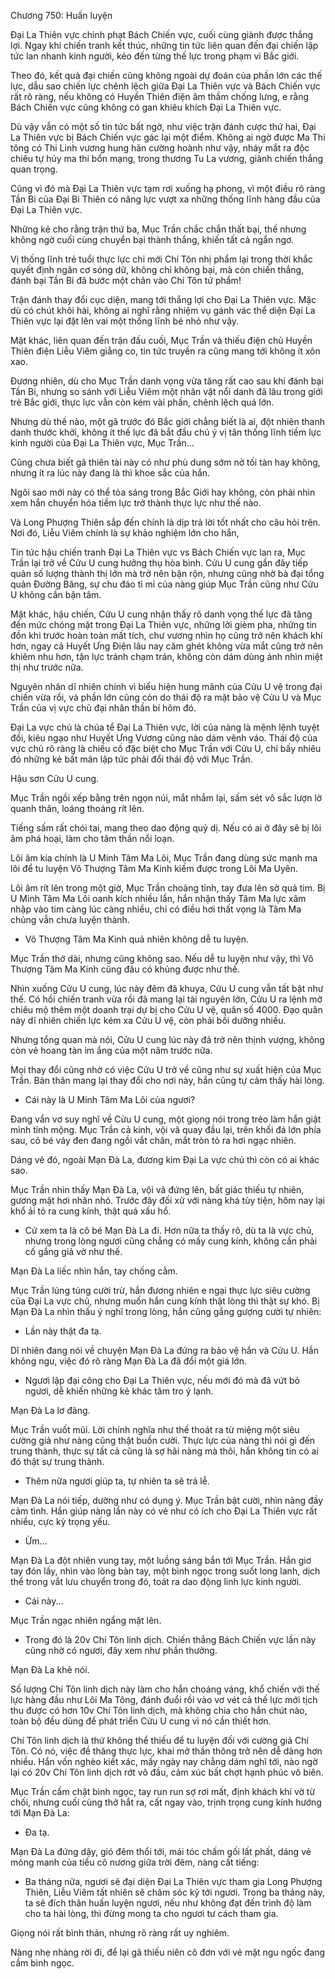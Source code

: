




Chương 750: Huấn luyện


Đại La Thiên vực chinh phạt Bách Chiến vực, cuối cùng giành được thắng lợi. Ngay khi chiến tranh kết thúc, những tin tức liên quan đến đại chiến lập tức lan nhanh kinh người, kéo đến từng thế lực trong phạm vi Bắc giới.

Theo đó, kết quả đại chiến cũng không ngoài dự đoán của phần lớn các thế lực, dẫu sao chiến lực chênh lệch giữa Đại La Thiên vực và Bách Chiến vực rất rõ ràng, nếu không có Huyền Thiên điện âm thầm chống lưng, e rằng Bách Chiến vực cũng không có gan khiêu khích Đại La Thiên vực.

Dù vậy vẫn có một số tin tức bất ngờ, như việc trận đánh cược thứ hai, Đại La Thiên vực bị Bách Chiến vực gác lại một điểm. Không ai ngờ được Ma Thi tông có Thi Linh vương hung hãn cường hoành như vậy, nháy mắt ra độc chiêu tự hủy ma thi bổn mạng, trong thương Tu La vương, giành chiến thắng quan trọng.

Cũng vì đó mà Đại La Thiên vực tạm rơi xuống hạ phong, vì một điều rõ ràng Tần Bi của Đại Bi Thiên có năng lực vượt xa những thống lĩnh hàng đầu của Đại La Thiên vực.

Những kẻ cho rằng trận thứ ba, Mục Trần chắc chắn thất bại, thế nhưng không ngờ cuối cùng chuyển bại thành thắng, khiến tất cả ngẩn ngơ.

Vị thống lĩnh trẻ tuổi thực lực chỉ mới Chí Tôn nhị phẩm lại trong thời khắc quyết định ngăn cơ sóng dữ, không chỉ không bại, mà còn chiến thắng, đánh bại Tần Bi đã bước một chân vào Chí Tôn tứ phẩm!

Trận đánh thay đổi cục diện, mang tới thắng lợi cho Đại La Thiên vực. Mặc dù có chút khôi hài, không ai nghĩ rằng nhiệm vụ gánh vác thể diện Đại La Thiên vực lại đặt lên vai một thống lĩnh bé nhỏ như vậy.

Mặt khác, liên quan đến trận đấu cuối, Mục Trần và thiếu điện chủ Huyền Thiên điện Liễu Viêm giằng co, tin tức truyền ra cũng mang tới không ít xôn xao.

Đương nhiên, dù cho Mục Trần danh vọng vừa tăng rất cao sau khi đánh bại Tần Bi, nhưng so sánh với Liễu Viêm một nhân vật nổi danh đã lâu trong giới trẻ Bắc giới, thực lực vẫn còn kém vài phần, chênh lệch quá lớn.

Nhưng dù thế nào, một gã trước đó Bắc giới chẳng biết là ai, đột nhiên thanh danh thước khởi, không ít thế lực đã bắt đầu chú ý vị tân thống lĩnh tiềm lực kinh người của Đại La Thiên vực, Mục Trần...

Cũng chưa biết gã thiên tài này có như phù dung sớm nở tối tàn hay không, nhưng ít ra lúc này đang là thì khoe sắc của hắn.

Ngôi sao mới này có thể tỏa sáng trong Bắc Giới hay không, còn phải nhìn xem hắn chuyển hóa tiềm lực trở thành thực lực như thế nào.

Và Long Phượng Thiên sắp đến chính là dịp trả lời tốt nhất cho câu hỏi trên. Nơi đó, Liễu Viêm chính là sự khảo nghiệm lớn cho hắn,

Tin tức hậu chiến tranh Đại La Thiên vực vs Bách Chiến vực lan ra, Mục Trần lại trở về Cửu U cung hưởng thụ hòa bình. Cửu U cung gần đây tiếp quản số lượng thành thị lớn mà trở nên bận rộn, nhưng cũng nhờ bà đại tổng quản Đường Băng, sự chu đáo tỉ mỉ của nàng giúp Mục Trần cũng như Cửu U không cần bận tâm.

Mặt khác, hậu chiến, Cửu U cung nhận thấy rõ danh vọng thế lực đã tăng đến mức chóng mặt trong Đại La Thiên vực, những lời gièm pha, những tin đồn khi trước hoàn toàn mất tích, chư vương nhìn họ cũng trở nên khách khí hơn, ngay cả Huyết Ưng Điện lâu nay căm ghét không vừa mắt cũng trở nên khiêm nhu hơn, tận lực tránh chạm trán, không còn dám dùng ánh nhìn miệt thị như trước nữa.

Nguyên nhân dĩ nhiên chính vì biểu hiện hung mãnh của Cửu U vệ trong đại chiến vừa rồi, và phần lớn cũng còn do thái độ ra mặt bảo vệ Cửu U và Mục Trần của vị vực chủ đại nhân thần bí hôm đó.

Đại La vực chủ là chúa tể Đại La Thiên vực, lời của nàng là mệnh lệnh tuyệt đối, kiêu ngạo như Huyết Ưng Vương cũng nào dám vênh váo. Thái độ của vực chủ rõ ràng là chiếu cố đặc biệt cho Mục Trần với Cửu U, chỉ bấy nhiêu đó những kẻ bất mãn lập tức phải đổi thái độ với Mục Trần.

Hậu sơn Cửu U cung.

Mục Trần ngồi xếp bằng trên ngọn núi, mắt nhắm lại, sấm sét vô sắc lượn lờ quanh thân, loáng thoáng rít lên.

Tiếng sấm rất chói tai, mang theo dao động quỷ dị. Nếu có ai ở đây sẽ bị lôi âm phá hoại, làm cho tâm thần nổi loạn.

Lôi âm kia chính là U Minh Tâm Ma Lôi, Mục Trần đang dùng sức mạnh ma lôi để tu luyện Vô Thượng Tâm Ma Kinh kiếm được trong Lôi Ma Uyên.

Lôi âm rít lên trong một giờ, Mục Trần choàng tỉnh, tay đưa lên sờ quả tim. Bị U Minh Tâm Ma Lôi oanh kích nhiều lần, hắn nhận thấy Tâm Ma lực xâm nhập vào tim càng lúc càng nhiều, chỉ có điều hơi thất vọng là Tâm Ma chủng vẫn chưa luyện thành.

- Vô Thượng Tâm Ma Kinh quả nhiên không dễ tu luyện.

Mục Trần thở dài, nhưng cũng không sao. Nếu dễ tu luyện như vậy, thì Vô Thượng Tâm Ma Kinh cũng đâu có khủng được như thế.

Nhìn xuống Cửu U cung, lúc này đêm đã khuya, Cửu U cung vẫn tất bật như thế. Có hồi chiến tranh vừa rồi đã mang lại tài nguyên lớn, Cửu U ra lệnh mở chiêu mộ thêm một doanh trại dự bị cho Cửu U vệ, quân số 4000. Đạo quân này dĩ nhiên chiến lực kém xa Cửu U vệ, còn phải bồi dưỡng nhiều.

Nhưng tổng quan mà nói, Cửu U cung lúc này đã trở nên thịnh vượng, không còn vẻ hoang tàn im ắng của một năm trước nữa.

Mọi thay đổi cũng nhờ có việc Cửu U trở về cũng như sự xuất hiện của Mục Trần. Bản thân mang lại thay đổi cho nơi này, hắn cũng tự cảm thấy hài lòng.

- Cái này là U Minh Tâm Ma Lôi của ngươi?

Đang vẩn vơ suy nghĩ về Cửu U cung, một giọng nói trong trẻo làm hắn giật mình tỉnh mộng. Mục Trần cả kinh, vội vã quay đầu lại, trên khối đá lớn phía sau, cô bé váy đen đang ngồi vắt chân, mắt tròn tỏ ra hơi ngạc nhiên.

Dáng vẻ đó, ngoài Mạn Đà La, đương kim Đại La vực chủ thì còn có ai khác sao.

Mục Trần nhìn thấy Mạn Đà La, vội vã đứng lên, bất giác thiếu tự nhiên, gương mặt hơi nhăn nhó. Trước đây đối xử với nàng khá tùy tiện, hôm nay lại khổ ải tỏ ra cung kính, thật quá xấu hổ.

- Cứ xem ta là cô bé Mạn Đà La đi. Hơn nữa ta thấy rõ, dù ta là vực chủ, nhưng trong lòng ngươi cũng chẳng có mấy cung kính, không cần phải cố gắng giả vờ như thế.

Mạn Đà La liếc nhìn hắn, tay chống cằm.

Mục Trần lúng túng cười trừ, hắn đương nhiên e ngại thực lực siêu cường của Đại La vực chủ, nhưng muốn hắn cung kính thật lòng thì thật sự khó. Bị Mạn Đà La nhìn thấu ý nghĩ trong lòng, hắn cũng gắng gượng cười tự nhiên:

- Lần này thật đa tạ.

Dĩ nhiên đang nói về chuyện Mạn Đà La đứng ra bảo vệ hắn và Cửu U. Hắn không ngu, việc đó rõ ràng Mạn Đà La đã đổi một giá lớn.

- Ngươi lập đại công cho Đại La Thiên vực, nếu mới đó mà đã vứt bỏ ngươi, dễ khiến những kẻ khác tâm tro ý lạnh.

Mạn Đà La lơ đãng.

Mục Trần vuốt mũi. Lời chính nghĩa như thế thoát ra từ miệng một siêu cường giả như nàng cũng thật buồn cười. Thực lực của nàng thì nói gì đến trung thành, thực sự tất cả cũng là sợ hãi nàng mà thôi, hắn không tin có ai đó thật sự trung thành.

- Thêm nữa ngươi giúp ta, tự nhiên ta sẽ trả lễ.

Mạn Đà La nói tiếp, dường như có dụng ý. Mục Trần bật cười, nhìn nàng đầy cảm tình. Hắn giúp nàng lần này có vẻ như có ích cho Đại La Thiên vực rất nhiều, cực kỳ trọng yếu.

- Ừm...

Mạn Đà La đột nhiên vung tay, một luồng sáng bắn tới Mục Trần. Hắn giơ tay đón lấy, nhìn vào lòng bàn tay, một bình ngọc trong suốt long lanh, dịch thể trong vắt lưu chuyển trong đó, toát ra dao động linh lực kinh người.

- Cái này...

Mục Trần ngạc nhiên ngẩng mặt lên.

- Trong đó là 20v Chí Tôn linh dịch. Chiến thắng Bách Chiến vực lần này cũng nhờ có ngươi, đây xem như phần thưởng.

Mạn Đà La khẽ nói.

Số lượng Chí Tôn linh dịch này làm cho hắn choáng váng, khổ chiến với thế lực hàng đầu như Lôi Ma Tông, đánh đuổi rồi vào vơ vét cả thế lực mới tịch thu được có hơn 10v Chí Tôn linh dịch, mà không chia cho hắn chút nào, toàn bộ đều dùng để phát triển Cửu U cung vì nó cần thiết hơn.

Chí Tôn linh dịch là thứ không thể thiếu để tu luyện đối với cường giả Chí Tôn. Có nó, việc đề thăng thực lực, khai mở thần thông trở nên dễ dàng hơn nhiều. Hắn vốn nghèo kiết xác, mấy ngày nay chẳng dám nghĩ tới, nào ngờ lại có 20v Chí Tôn linh dịch rớt vô đầu, cảm xúc bất chợt hạnh phúc vô biên.

Mục Trần cầm chặt bình ngọc, tay run run sợ rơi mất, định khách khí vờ từ chối, nhưng cuối cùng thở hắt ra, cất ngay vào, trịnh trọng cung kính hướng tới Mạn Đà La:

- Đa tạ.

Mạn Đà La đứng dậy, gió đêm thổi tới, mái tóc chấm gối lất phất, dáng vẻ mỏng manh của tiểu cô nương giữa trời đêm, nàng cất tiếng:

- Ba tháng nữa, ngươi sẽ đại diện Đại La Thiên vực tham gia Long Phượng Thiên, Liễu Viêm tất nhiên sẽ chăm sóc kỹ tới ngươi. Trong ba tháng này, ta sẽ đích thân huấn luyện ngươi, nếu như không đạt đến trình độ làm cho ta hài lòng, thì đừng mong ta cho ngươi tư cách tham gia.

Giọng nói rất bình thản, nhưng rõ ràng rất uy nghiêm.

Nàng nhẹ nhàng rời đi, để lại gã thiếu niên cô đơn với vẻ mặt ngu ngốc đang cầm bình ngọc.




